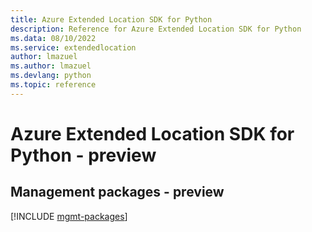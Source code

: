 ```yaml
---
title: Azure Extended Location SDK for Python
description: Reference for Azure Extended Location SDK for Python
ms.data: 08/10/2022
ms.service: extendedlocation
author: lmazuel
ms.author: lmazuel
ms.devlang: python
ms.topic: reference
---
```

# Azure Extended Location SDK for Python - preview

## Management packages - preview
[!INCLUDE [mgmt-packages](extended-location-mgmt-index.md)]